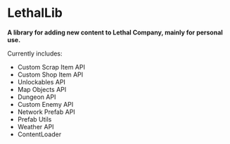 # LethalLib  
**A library for adding new content to Lethal Company, mainly for personal use.**
  
Currently includes:   
- Custom Scrap Item API  
- Custom Shop Item API  
- Unlockables API  
- Map Objects API
- Dungeon API
- Custom Enemy API  
- Network Prefab API  
- Prefab Utils
- Weather API  
- ContentLoader